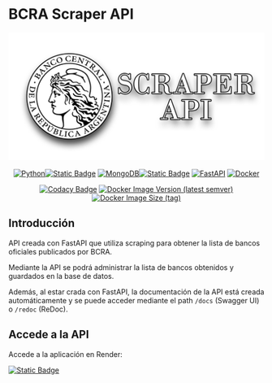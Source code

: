 # BCRA Scraper API

<div align=center>

![Logo](./resources/repo-logo.png)

[![Python](https://img.shields.io/badge/Python-FFD43B?style=for-the-badge&logo=python&logoColor=blue)![Static Badge](https://img.shields.io/badge/3.11-blue?style=for-the-badge)](https://www.python.org/downloads/release/python-3114/) [![MongoDB](https://img.shields.io/badge/MongoDB-%234ea94b.svg?style=for-the-badge&logo=mongodb&logoColor=white)![Static Badge](https://img.shields.io/badge/6.0-white?style=for-the-badge)](https://www.mongodb.com/docs/manual/release-notes/6.0/)
 [![FastAPI](https://img.shields.io/badge/FastAPI-009688?style=for-the-badge&logo=FastAPI&logoColor=white)](https://fastapi.tiangolo.com/) [![Docker](https://img.shields.io/badge/Docker-2CA5E0?style=for-the-badge&logo=docker&logoColor=white)](https://www.docker.com/)

[![Codacy Badge](https://app.codacy.com/project/badge/Grade/cb7bca4e391f4b1a953f233796628bab)](https://app.codacy.com/gh/4l3j0Ok/BCRA-Scraper-API/dashboard?utm_source=gh&utm_medium=referral&utm_content=&utm_campaign=Badge_grade) [![Docker Image Version (latest semver)](https://img.shields.io/docker/v/alejoide/bcra-scraper-api)](https://hub.docker.com/r/alejoide/bcra-scraper-api) [![Docker Image Size (tag)](https://img.shields.io/docker/image-size/alejoide/bcra-scraper-api)](https://hub.docker.com/r/alejoide/bcra-scraper-api)

</div>

## Introducción

API creada con FastAPI que utiliza scraping para obtener la lista de bancos oficiales publicados por BCRA.

Mediante la API se podrá administrar la lista de bancos obtenidos y guardados en la base de datos.

Además, al estar crada con FastAPI, la documentación de la API está creada automáticamente y se puede acceder mediante el path `/docs` (Swagger UI) o `/redoc` (ReDoc).

## Accede a la API

Accede a la aplicación en Render:

[![Static Badge](https://img.shields.io/badge/BCRA%20SCRAPER%20API-%F0%9F%94%97-black?style=for-the-badge&logo=render)](https://bcra-scraper-api.onrender.com/)

